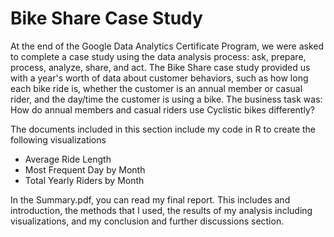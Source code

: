 # Bike Share Case Study

At the end of the Google Data Analytics Certificate Program, we were asked to complete a case study using the data analysis process: ask, prepare, process, analyze, share, and act.
The Bike Share case study provided us with a year's worth of data about customer behaviors, such as how long each bike ride is, whether the customer is an annual member or casual rider, and the day/time the customer is using a bike.
The business task was: How do annual members and casual riders use Cyclistic bikes differently?

The documents included in this section include my code in R to create the following visualizations
* Average Ride Length
* Most Frequent Day by Month
* Total Yearly Riders by Month

In the Summary.pdf, you can read my final report.
This includes and introduction, the methods that I used, the results of my analysis including visualizations, and my conclusion and further discussions section. 
